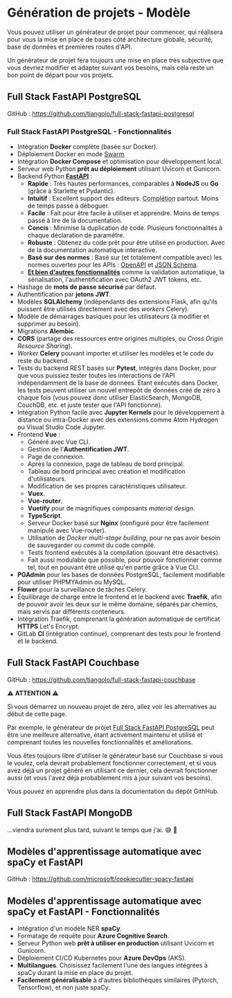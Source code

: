 # Génération de projets - Modèle

Vous pouvez utiliser un générateur de projet pour commencer, qui réalisera pour vous la mise en place de bases côté architecture globale, sécurité, base de données et premières routes d'API.

Un générateur de projet fera toujours une mise en place très subjective que vous devriez modifier et adapter suivant vos besoins, mais cela reste un bon point de départ pour vos projets.

## Full Stack FastAPI PostgreSQL

GitHub : <a href="https://github.com/tiangolo/full-stack-fastapi-postgresql" class="external-link" target="_blank">https://github.com/tiangolo/full-stack-fastapi-postgresql</a>

### Full Stack FastAPI PostgreSQL - Fonctionnalités

* Intégration **Docker** complète (basée sur Docker).
* Déploiement Docker en mode <a href="https://docs.docker.com/engine/swarm/" class="external-link" target="_blank">Swarm</a>
* Intégration **Docker Compose** et optimisation pour développement local.
* Serveur web Python **prêt au déploiement** utilisant Uvicorn et Gunicorn.
* Backend Python <a href="https://github.com/tiangolo/fastapi" class="external-link" target="_blank">**FastAPI**</a> :
    * **Rapide** : Très hautes performances, comparables à **NodeJS** ou **Go** (grâce à Starlette et Pydantic).
    * **Intuitif** : Excellent support des éditeurs. <abbr title="aussi appelée auto-complétion, autocomplétion, IntelliSense...">Complétion</abbr> partout. Moins de temps passé à déboguer.
    * **Facile** : Fait pour être facile à utiliser et apprendre. Moins de temps passé à lire de la documentation.
    * **Concis** : Minimise la duplication de code. Plusieurs fonctionnalités à chaque déclaration de paramètre.
    * **Robuste** : Obtenez du code prêt pour être utilisé en production. Avec de la documentation automatique interactive.
    * **Basé sur des normes** : Basé sur (et totalement compatible avec) les normes ouvertes pour les APIs : <a href="https://github.com/OAI/OpenAPI-Specification" class="external-link" target="_blank">OpenAPI</a> et <a href="https://json-schema.org/" class="external-link" target="_blank">JSON Schema</a>.
    * <a href="https://fastapi.tiangolo.com/features/" class="external-link" target="_blank">**Et bien d'autres fonctionnalités**</a> comme la validation automatique, la sérialisation, l'authentification avec OAuth2 JWT tokens, etc.
* Hashage de **mots de passe sécurisé** par défaut.
* Authentification par **jetons JWT**.
* Modèles **SQLAlchemy** (indépendants des extensions Flask, afin qu'ils puissent être utilisés directement avec des *workers* Celery).
* Modèle de démarrages basiques pour les utilisateurs (à modifier et supprimer au besoin).
* Migrations **Alembic**.
* **CORS** (partage des ressources entre origines multiples, ou *Cross Origin Resource Sharing*).
* *Worker* **Celery** pouvant importer et utiliser les modèles et le code du reste du backend.
* Tests du backend REST basés sur **Pytest**, intégrés dans Docker, pour que vous puissiez tester toutes les interactions de l'API indépendamment de la base de données. Étant exécutés dans Docker, les tests peuvent utiliser un nouvel entrepôt de données créé de zéro à chaque fois (vous pouvez donc utiliser ElasticSearch, MongoDB, CouchDB, etc. et juste tester que l'API fonctionne).
* Intégration Python facile avec **Jupyter Kernels** pour le développement à distance ou intra-Docker avec des extensions comme Atom Hydrogen ou Visual Studio Code Jupyter.
* Frontend **Vue** :
    * Généré avec Vue CLI.
    * Gestion de l'**Authentification JWT**.
    * Page de connexion.
    * Après la connexion, page de tableau de bord principal.
    * Tableau de bord principal avec création et modification d'utilisateurs.
    * Modification de ses propres caractéristiques utilisateur.
    * **Vuex**.
    * **Vue-router**.
    * **Vuetify** pour de magnifiques composants *material design*.
    * **TypeScript**.
    * Serveur Docker basé sur **Nginx** (configuré pour être facilement manipulé avec Vue-router).
    * Utilisation de *Docker multi-stage building*, pour ne pas avoir besoin de sauvegarder ou *commit* du code compilé.
    * Tests frontend exécutés à la compilation (pouvant être désactivés).
    * Fait aussi modulable que possible, pour pouvoir fonctionner comme tel, tout en pouvant être utilisé qu'en partie grâce à Vue CLI.
* **PGAdmin** pour les bases de données PostgreSQL, facilement modifiable pour utiliser PHPMYAdmin ou MySQL.
* **Flower** pour la surveillance de tâches Celery.
* Équilibrage de charge entre le frontend et le backend avec **Traefik**, afin de pouvoir avoir les deux sur le même domaine, séparés par chemins, mais servis par différents conteneurs.
* Intégration Traefik, comprenant la génération automatique de certificat **HTTPS** Let's Encrypt.
* GitLab **CI** (intégration continue), comprenant des tests pour le frontend et le backend.

## Full Stack FastAPI Couchbase

GitHub : <a href="https://github.com/tiangolo/full-stack-fastapi-couchbase" class="external-link" target="_blank">https://github.com/tiangolo/full-stack-fastapi-couchbase</a>

⚠️ **ATTENTION** ⚠️

Si vous démarrez un nouveau projet de zéro, allez voir les alternatives au début de cette page.

Par exemple, le générateur de projet <a href="https://github.com/tiangolo/full-stack-fastapi-postgresql" class="external-link" target="_blank">Full Stack FastAPI PostgreSQL</a>  peut être une meilleure alternative, étant activement maintenu et utilisé et comprenant toutes les nouvelles fonctionnalités et améliorations.

Vous êtes toujours libre d'utiliser le générateur basé sur Couchbase si vous le voulez, cela devrait probablement fonctionner correctement, et si vous avez déjà un projet généré en utilisant ce dernier, cela devrait fonctionner aussi (et vous l'avez déjà probablement mis à jour suivant vos besoins).

Vous pouvez en apprendre plus dans la documentation du dépôt GithHub.

## Full Stack FastAPI MongoDB

...viendra surement plus tard, suivant le temps que j'ai.  😅 🎉

## Modèles d'apprentissage automatique avec spaCy et FastAPI

GitHub : <a href="https://github.com/microsoft/cookiecutter-spacy-fastapi" class="external-link" target="_blank">https://github.com/microsoft/cookiecutter-spacy-fastapi</a>

## Modèles d'apprentissage automatique avec spaCy et FastAPI - Fonctionnalités

* Intégration d'un modèle NER **spaCy**.
* Formatage de requête pour **Azure Cognitive Search**.
* Serveur Python web **prêt à utiliser en production** utilisant Uvicorn et Gunicorn.
* Déploiement CI/CD Kubernetes pour **Azure DevOps** (AKS).
* **Multilangues**. Choisissez facilement l'une des langues intégrées à spaCy durant la mise en place du projet.
* **Facilement généralisable** à d'autres bibliothèques similaires (Pytorch, Tensorflow), et non juste spaCy.
